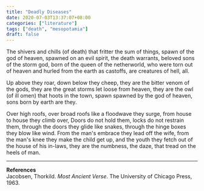 ```yaml
---
title: "Deadly Diseases"
date: 2020-07-03T13:37:07+08:00
categories: ["literature"]
tags: ["death", "mesopotamia"]
draft: false
---
```


The shivers and chills (of death)
that fritter the sum of things,
spawn of the god of heaven,
spawned on an evil spirit,
the death warrants, beloved sons of the storm god,
born of the queen of the netherworld,
who were torn out of heaven and hurled from the earth as castoffs, are creatures of hell, all.

Up above they roar, down below they cheep,
they are the bitter venom of the gods,
they are the great storms let loose from heaven,
they are the owl (of ill omen) that hoots in the town,
spawn spawned by the god of heaven, sons born by earth
are they.

Over high roofs, over broad roofs like a floodwave
they surge,
from house to house they climb over,
Doors do not hold them, locks do not restrain them,
through the doors they glide like snakes,
through the hinge boxes they blow like wind.
From the man's embrace they lead off the wife,
from the man's knee they make the child get up,
and the youth they fetch out of the house of his in-laws,
they are the numbness, the daze,
that tread on the heels of man.

---
**References**  
Jacobsen, Thorkild. *Most Ancient Verse*. The University of Chicago Press, 1963.
